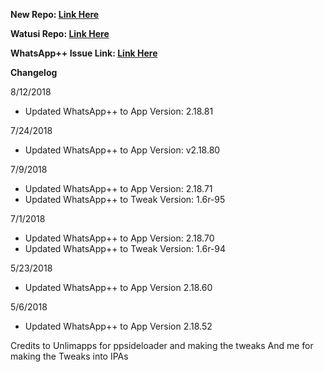 **New Repo: [Link Here](https://github.com/JMccormick264/WhatsAppPP)**

**Watusi Repo: [Link Here](https://github.com/FouadRaheb/Watusi-for-WhatsApp)**

**WhatsApp++ Issue Link: [Link Here](https://github.com/eni9889/WA-PP-Issues)**

**Changelog**

8/12/2018

 - Updated WhatsApp++ to App Version: 2.18.81

7/24/2018

 - Updated WhatsApp++ to App Version: v2.18.80

7/9/2018

 - Updated WhatsApp++ to App Version: 2.18.71
 - Updated WhatsApp++ to Tweak Version: 1.6r-95

7/1/2018

 - Updated WhatsApp++ to App Version: 2.18.70
 - Updated WhatsApp++ to Tweak Version: 1.6r-94

5/23/2018

 - Updated WhatsApp++ to App Version 2.18.60

5/6/2018

 - Updated WhatsApp++ to App Version 2.18.52


 Credits to Unlimapps for ppsideloader and making the tweaks
 And me for making the Tweaks into IPAs
